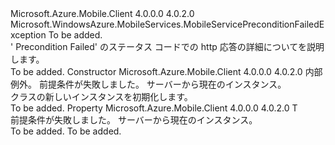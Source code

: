 <Type Name="MobileServicePreconditionFailedException&lt;T&gt;" FullName="Microsoft.WindowsAzure.MobileServices.MobileServicePreconditionFailedException&lt;T&gt;">
  <TypeSignature Language="C#" Value="public class MobileServicePreconditionFailedException&lt;T&gt; : Microsoft.WindowsAzure.MobileServices.MobileServicePreconditionFailedException" />
  <TypeSignature Language="ILAsm" Value=".class public auto ansi beforefieldinit MobileServicePreconditionFailedException`1&lt;T&gt; extends Microsoft.WindowsAzure.MobileServices.MobileServicePreconditionFailedException" />
  <TypeSignature Language="DocId" Value="T:Microsoft.WindowsAzure.MobileServices.MobileServicePreconditionFailedException`1" />
  <TypeSignature Language="VB.NET" Value="Public Class MobileServicePreconditionFailedException(Of T)&#xA;Inherits MobileServicePreconditionFailedException" />
  <TypeSignature Language="F#" Value="type MobileServicePreconditionFailedException&lt;'T&gt; = class&#xA;    inherit MobileServicePreconditionFailedException" />
  <AssemblyInfo>
    <AssemblyName>Microsoft.Azure.Mobile.Client</AssemblyName>
    <AssemblyVersion>4.0.0.0</AssemblyVersion>
    <AssemblyVersion>4.0.2.0</AssemblyVersion>
  </AssemblyInfo>
  <TypeParameters>
    <TypeParameter Name="T" />
  </TypeParameters>
  <Base>
    <BaseTypeName>Microsoft.WindowsAzure.MobileServices.MobileServicePreconditionFailedException</BaseTypeName>
  </Base>
  <Interfaces />
  <Docs>
    <typeparam name="T">To be added.</typeparam>
    <summary>
            ' Precondition Failed' のステータス コードでの http 応答の詳細についてを説明します。
            </summary>
    <remarks>To be added.</remarks>
  </Docs>
  <Members>
    <Member MemberName=".ctor">
      <MemberSignature Language="C#" Value="public MobileServicePreconditionFailedException (Microsoft.WindowsAzure.MobileServices.MobileServiceInvalidOperationException source, T item);" />
      <MemberSignature Language="ILAsm" Value=".method public hidebysig specialname rtspecialname instance void .ctor(class Microsoft.WindowsAzure.MobileServices.MobileServiceInvalidOperationException source, !T item) cil managed" />
      <MemberSignature Language="DocId" Value="M:Microsoft.WindowsAzure.MobileServices.MobileServicePreconditionFailedException`1.#ctor(Microsoft.WindowsAzure.MobileServices.MobileServiceInvalidOperationException,`0)" />
      <MemberSignature Language="VB.NET" Value="Public Sub New (source As MobileServiceInvalidOperationException, item As T)" />
      <MemberSignature Language="F#" Value="new Microsoft.WindowsAzure.MobileServices.MobileServicePreconditionFailedException&lt;'T&gt; : Microsoft.WindowsAzure.MobileServices.MobileServiceInvalidOperationException * 'T -&gt; Microsoft.WindowsAzure.MobileServices.MobileServicePreconditionFailedException&lt;'T&gt;" Usage="new Microsoft.WindowsAzure.MobileServices.MobileServicePreconditionFailedException&lt;'T&gt; (source, item)" />
      <MemberType>Constructor</MemberType>
      <AssemblyInfo>
        <AssemblyName>Microsoft.Azure.Mobile.Client</AssemblyName>
        <AssemblyVersion>4.0.0.0</AssemblyVersion>
        <AssemblyVersion>4.0.2.0</AssemblyVersion>
      </AssemblyInfo>
      <Parameters>
        <Parameter Name="source" Type="Microsoft.WindowsAzure.MobileServices.MobileServiceInvalidOperationException" />
        <Parameter Name="item" Type="T" />
      </Parameters>
      <Docs>
        <param name="source">
            内部例外。
            </param>
        <param name="item">
            前提条件が失敗しました。 サーバーから現在のインスタンス。
            </param>
        <summary>
            <see cref="T:Microsoft.WindowsAzure.MobileServices.MobileServicePreconditionFailedException" /> クラスの新しいインスタンスを初期化します。
            </summary>
        <remarks>To be added.</remarks>
      </Docs>
    </Member>
    <Member MemberName="Item">
      <MemberSignature Language="C#" Value="public T Item { get; }" />
      <MemberSignature Language="ILAsm" Value=".property instance !T Item" />
      <MemberSignature Language="DocId" Value="P:Microsoft.WindowsAzure.MobileServices.MobileServicePreconditionFailedException`1.Item" />
      <MemberSignature Language="VB.NET" Value="Public ReadOnly Property Item As T" />
      <MemberSignature Language="F#" Value="member this.Item : 'T" Usage="Microsoft.WindowsAzure.MobileServices.MobileServicePreconditionFailedException&lt;'T&gt;.Item" />
      <MemberType>Property</MemberType>
      <AssemblyInfo>
        <AssemblyName>Microsoft.Azure.Mobile.Client</AssemblyName>
        <AssemblyVersion>4.0.0.0</AssemblyVersion>
        <AssemblyVersion>4.0.2.0</AssemblyVersion>
      </AssemblyInfo>
      <ReturnValue>
        <ReturnType>T</ReturnType>
      </ReturnValue>
      <Docs>
        <summary>
            前提条件が失敗しました。 サーバーから現在のインスタンス。
            </summary>
        <value>To be added.</value>
        <remarks>To be added.</remarks>
      </Docs>
    </Member>
  </Members>
</Type>